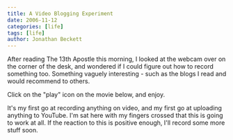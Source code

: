 ```yaml
---
title: A Video Blogging Experiment
date: 2006-11-12
categories: [life]
tags: [life]
author: Jonathan Beckett
---
```


After reading The 13th Apostle this morning, I looked at the webcam over on the corner of the desk, and wondered if I could figure out how to record something too. Something vaguely interesting - such as the blogs I read and would recommend to others.

Click on the "play" icon on the movie below, and enjoy.

It's my first go at recording anything on video, and my first go at uploading anything to YouTube. I'm sat here with my fingers crossed that this is going to work at all. If the reaction to this is positive enough, I'll record some more stuff soon.